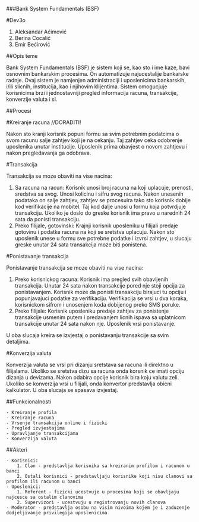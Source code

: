 ###Bank System Fundamentals (BSF)

#Dev3o
1. Aleksandar Aćimović
2. Berina Cocalić
3. Emir Bećirović

##Opis teme

Bank System Fundamentals (BSF) je sistem koji se, kao sto i ime kaze, bavi osnovnim bankarskim procesima. On automatizuje najucestalije bankarske radnje.
Ovaj sistem je namjenjen administraciji i uposlenicima bankarskih, i/ili slicnih, institucija, kao i njihovim klijentima.
Sistem omogucjuje korisnicima brzi i jednostavniji pregled informacija racuna, transakcije, konverzije valuta i sl.

##Procesi

#Kreiranje racuna //DORADITI!

Nakon sto kranji korisnik popuni formu sa svim potrebnim podatcima o svom racunu salje zahtjev koji je na cekanju.
Taj zahtjev ceka odobrenje uposlenika unutar institucije. Uposlenik prima obavjest o novom zahtjevu i nakon pregledavanja ga odobrava.

#Transakcija

Transakcija se moze obaviti na vise nacina:

1. Sa racuna na racun:
	Korisnik unosi broj racuna na koji uplacuje, prenosti, sredstva sa svog. Unosi kolicinu i sifru svog racuna. Nakon unesenih podataka on salje zahtjev,
	zahtjev se procesuira tako sto korisnik dobije kod verifikacije na mobitel. Taj kod dalje unosi u formu koja potvrdjuje transakciju.
	Ukoliko je doslo do greske korisnik ima pravo u narednih 24 sata da ponisti transakciju.
2. Preko filijale, gotovinski:
	Krajnji korisnik uposleniku u filijali predaje gotovinu i podatke racuna na koji se sretstva uplacuju.
	Nakon sto uposlenik unese u formu sve potrebne podatke i izvrsi zahtjev, u slucaju greske unutar 24 sata transakcija moze biti ponistena.
	
#Ponistavanje transakcija

Ponistavanje transakcija se moze obaviti na vise nacina:

1. Preko korisnickog racuna:
	Korisnik ima pregled svih obavljenih transakcija. Unutar 24 sata nakon transakcije pored nje stoji opcija za ponistavanjem.
	Korisnik moze da ponisti transakciju birajuci tu opciju i popunjavajuci podatke za verifikaciju. Verifikacija se vrsi u dva koraka, korisnickom sifrom i unosenjem koda dobijenog preko SMS poruke.
2. Preko filijale:
	Korisnik uposleniku predaje zahtjev za ponistenje transakcije usmenim putem i predavanjem licnih ispava sa uplatnicom transakcije unutar 24 sata nakon nje.
	Uposlenik vrsi ponistavanje.

U oba slucaja kreira se izvjestaj o ponistavanju transakcije sa svim detaljima.

#Konverzija valuta

Konverzija valuta se vrsi pri dizanju sretstava sa racuna ili direktno u filijalama. Ukoliko se sretstva dizu sa racuna onda korsnik ce imati opciju dizanja u devizama.
Nakon odabira opcije korisnik bira koju valutu zeli. Ukoliko se konverzija vrsi u filijali, onda konvertor predstavlja obicni kalkulator. U oba slucaja se spasava izvjestaj.

##Funkcionalnosti

	- Kreiranje profila
	- Kreiranje racuna
	- Vrsenje transakcija online i fizicki
	- Pregled izvjestajima
	- Upravljanje transakcijama
	- Konverzija valuta
	
##Akteri

	- Korisnici:
		1. Clan - predstavlja korisnika sa kreiranim profilom i racunom u banci
		2. Ostali korisnici - predstavljaju korisnike koji nisu clanovi sa profilom ili racunom u banci
	- Uposlenici:
		1. Referent - fizicki ucestvuje u procesima koji se obavljaju najcesce sa ostalim clanovima
		2. Supervizori - ucestvuju u registrovanju novih clanova 
	- Moderator - predstavlja osobu na visim nivoima kojem je i zaduzenje dodjeljivanje privilegija uposlenicima

	
   